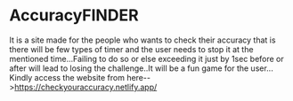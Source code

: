 # AccuracyFINDER
It is a site made for the people who wants to check their accuracy that is there will be few types of timer and the user needs to stop it at the mentioned time...Failing to do so or else exceeding it just by 1sec before or after will lead to losing the challenge..It will be a fun game for the user...
Kindly access the website from here-->https://checkyouraccuracy.netlify.app/
